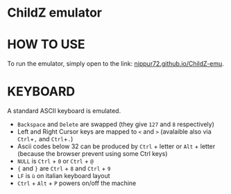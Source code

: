 # ChildZ emulator

HOW TO USE
==========

To run the emulator, simply open to the link: 
[nippur72.github.io/ChildZ-emu](https://nippur72.github.io/ChildZ-emu/). 


KEYBOARD
========

A standard ASCII keyboard is emulated. 

- `Backspace` and `Delete` are swapped (they give `127` and `8` respectively)
- Left and Right Cursor keys are mapped to `<` and `>` (avalaible also via `Ctrl`+`,` and `Ctrl`+`.`)
- Ascii codes below 32 can be produced by `Ctrl` + letter or `Alt` + letter (because the browser prevent using some Ctrl keys)
- `NULL` is `Ctrl` + `0` or `Ctrl` + `@`
- `{` and `}` are `Ctrl` + `8` and `Ctrl` + `9`
- `LF` is `ù` on italian keyboard layout
- `Ctrl` + `Alt` + `P` powers on/off the machine
